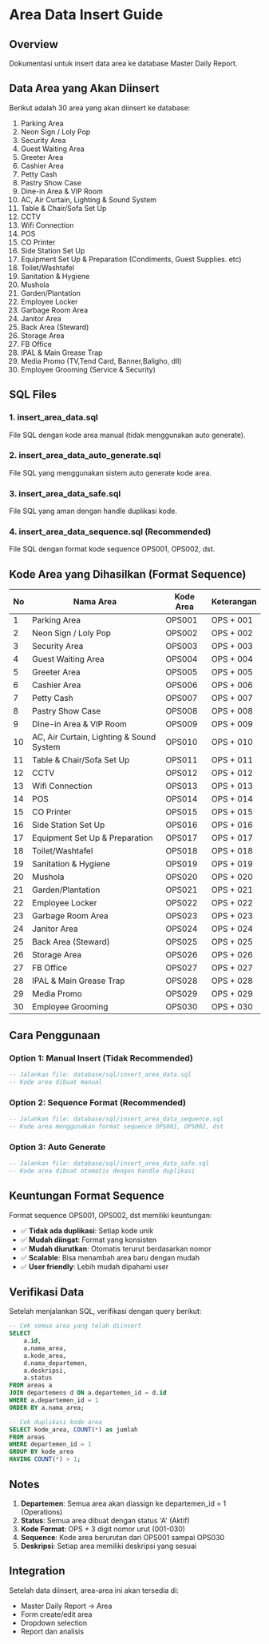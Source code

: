 # Area Data Insert Guide

## Overview
Dokumentasi untuk insert data area ke database Master Daily Report.

## Data Area yang Akan Diinsert

Berikut adalah 30 area yang akan diinsert ke database:

1. Parking Area
2. Neon Sign / Loly Pop
3. Security Area
4. Guest Waiting Area
5. Greeter Area
6. Cashier Area
7. Petty Cash
8. Pastry Show Case
9. Dine-in Area & VIP Room
10. AC, Air Curtain, Lighting & Sound System
11. Table & Chair/Sofa Set Up
12. CCTV
13. Wifi Connection
14. POS
15. CO Printer
16. Side Station Set Up
17. Equipment Set Up & Preparation (Condiments, Guest Supplies. etc)
18. Toilet/Washtafel
19. Sanitation & Hygiene
20. Mushola
21. Garden/Plantation
22. Employee Locker
23. Garbage Room Area
24. Janitor Area
25. Back Area (Steward)
26. Storage Area
27. FB Office
28. IPAL & Main Grease Trap
29. Media Promo (TV,Tend Card, Banner,Baligho, dll)
30. Employee Grooming (Service & Security)

## SQL Files

### 1. insert_area_data.sql
File SQL dengan kode area manual (tidak menggunakan auto generate).

### 2. insert_area_data_auto_generate.sql
File SQL yang menggunakan sistem auto generate kode area.

### 3. insert_area_data_safe.sql
File SQL yang aman dengan handle duplikasi kode.

### 4. insert_area_data_sequence.sql (Recommended)
File SQL dengan format kode sequence OPS001, OPS002, dst.

## Kode Area yang Dihasilkan (Format Sequence)

| No | Nama Area | Kode Area | Keterangan |
|----|-----------|-----------|------------|
| 1 | Parking Area | OPS001 | OPS + 001 |
| 2 | Neon Sign / Loly Pop | OPS002 | OPS + 002 |
| 3 | Security Area | OPS003 | OPS + 003 |
| 4 | Guest Waiting Area | OPS004 | OPS + 004 |
| 5 | Greeter Area | OPS005 | OPS + 005 |
| 6 | Cashier Area | OPS006 | OPS + 006 |
| 7 | Petty Cash | OPS007 | OPS + 007 |
| 8 | Pastry Show Case | OPS008 | OPS + 008 |
| 9 | Dine-in Area & VIP Room | OPS009 | OPS + 009 |
| 10 | AC, Air Curtain, Lighting & Sound System | OPS010 | OPS + 010 |
| 11 | Table & Chair/Sofa Set Up | OPS011 | OPS + 011 |
| 12 | CCTV | OPS012 | OPS + 012 |
| 13 | Wifi Connection | OPS013 | OPS + 013 |
| 14 | POS | OPS014 | OPS + 014 |
| 15 | CO Printer | OPS015 | OPS + 015 |
| 16 | Side Station Set Up | OPS016 | OPS + 016 |
| 17 | Equipment Set Up & Preparation | OPS017 | OPS + 017 |
| 18 | Toilet/Washtafel | OPS018 | OPS + 018 |
| 19 | Sanitation & Hygiene | OPS019 | OPS + 019 |
| 20 | Mushola | OPS020 | OPS + 020 |
| 21 | Garden/Plantation | OPS021 | OPS + 021 |
| 22 | Employee Locker | OPS022 | OPS + 022 |
| 23 | Garbage Room Area | OPS023 | OPS + 023 |
| 24 | Janitor Area | OPS024 | OPS + 024 |
| 25 | Back Area (Steward) | OPS025 | OPS + 025 |
| 26 | Storage Area | OPS026 | OPS + 026 |
| 27 | FB Office | OPS027 | OPS + 027 |
| 28 | IPAL & Main Grease Trap | OPS028 | OPS + 028 |
| 29 | Media Promo | OPS029 | OPS + 029 |
| 30 | Employee Grooming | OPS030 | OPS + 030 |

## Cara Penggunaan

### Option 1: Manual Insert (Tidak Recommended)
```sql
-- Jalankan file: database/sql/insert_area_data.sql
-- Kode area dibuat manual
```

### Option 2: Sequence Format (Recommended)
```sql
-- Jalankan file: database/sql/insert_area_data_sequence.sql
-- Kode area menggunakan format sequence OPS001, OPS002, dst
```

### Option 3: Auto Generate
```sql
-- Jalankan file: database/sql/insert_area_data_safe.sql
-- Kode area dibuat otomatis dengan handle duplikasi
```

## Keuntungan Format Sequence

Format sequence OPS001, OPS002, dst memiliki keuntungan:
- ✅ **Tidak ada duplikasi**: Setiap kode unik
- ✅ **Mudah diingat**: Format yang konsisten
- ✅ **Mudah diurutkan**: Otomatis terurut berdasarkan nomor
- ✅ **Scalable**: Bisa menambah area baru dengan mudah
- ✅ **User friendly**: Lebih mudah dipahami user

## Verifikasi Data

Setelah menjalankan SQL, verifikasi dengan query berikut:

```sql
-- Cek semua area yang telah diinsert
SELECT 
    a.id,
    a.nama_area,
    a.kode_area,
    d.nama_departemen,
    a.deskripsi,
    a.status
FROM areas a
JOIN departemens d ON a.departemen_id = d.id
WHERE a.departemen_id = 1
ORDER BY a.nama_area;

-- Cek duplikasi kode area
SELECT kode_area, COUNT(*) as jumlah
FROM areas
WHERE departemen_id = 1
GROUP BY kode_area
HAVING COUNT(*) > 1;
```

## Notes

1. **Departemen**: Semua area akan diassign ke departemen_id = 1 (Operations)
2. **Status**: Semua area dibuat dengan status 'A' (Aktif)
3. **Kode Format**: OPS + 3 digit nomor urut (001-030)
4. **Sequence**: Kode area berurutan dari OPS001 sampai OPS030
5. **Deskripsi**: Setiap area memiliki deskripsi yang sesuai

## Integration

Setelah data diinsert, area-area ini akan tersedia di:
- Master Daily Report → Area
- Form create/edit area
- Dropdown selection
- Report dan analisis
